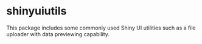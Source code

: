 # shinyuiutils
This package includes some commonly used Shiny UI utilities such as a file uploader with data previewing capability.

